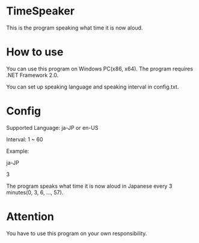 # TimeSpeaker
This is the program speaking what time it is now aloud.
# How to use
You can use this program on Windows PC(x86, x64).
The program requires .NET Framework 2.0.

You can set up speaking language and speaking interval in config.txt.

# Config
Supported Language: ja-JP or en-US

Interval: 1 ~ 60

Example:

ja-JP

3

The program speaks what time it is now aloud in Japanese every 3 minutes(0, 3, 6, ..., 57).

# Attention
You have to use this program on your own responsibility.